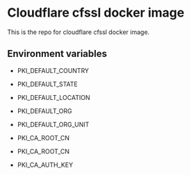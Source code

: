# Cloudflare cfssl docker image

This is the repo for cloudflare cfssl docker image.

## Environment variables

* PKI_DEFAULT_COUNTRY
* PKI_DEFAULT_STATE
* PKI_DEFAULT_LOCATION
* PKI_DEFAULT_ORG
* PKI_DEFAULT_ORG_UNIT

* PKI_CA_ROOT_CN
* PKI_CA_ROOT_CN

* PKI_CA_AUTH_KEY
